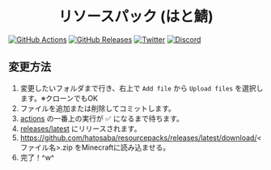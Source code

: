 <h1 align="center">
  リソースパック (はと鯖)
</h1>

[![GitHub Actions](https://badgen.net/github/checks/azisaba/resourcepacks/main?label=build&icon=github)](https://github.com/hatosaba/resourcepacks/actions)
[![GitHub Releases](https://badgen.net/github/release/azisaba/resourcepacks?icon=github)](https://github.com/hatosaba/resourcepacks/releases/latest)
[![Twitter](https://badgen.net/twitter/follow/hatoiroiro?icon=twitter)](https://twitter.com/hatoiroiro)
[![Discord](https://discord.com/api/guilds/415803587332014082/widget.png)](https://discord.gg/hatosaba)

## 変更方法

1. 変更したいフォルダまで行き、右上で `Add file` から `Upload files` を選択します。※クローンでもOK
2. ファイルを追加または削除してコミットします。
3. [actions](https://github.com/hatosaba/resourcepacks/actions) の一番上の実行が ✅ になるまで待ちます。
4. [releases/latest](https://github.com/hatosaba/resourcepacks/releases/latest) にリリースされます。
5. https://github.com/hatosaba/resourcepacks/releases/latest/download/<ファイル名>.zip をMinecraftに読み込ませる。
6. 完了！^w^
